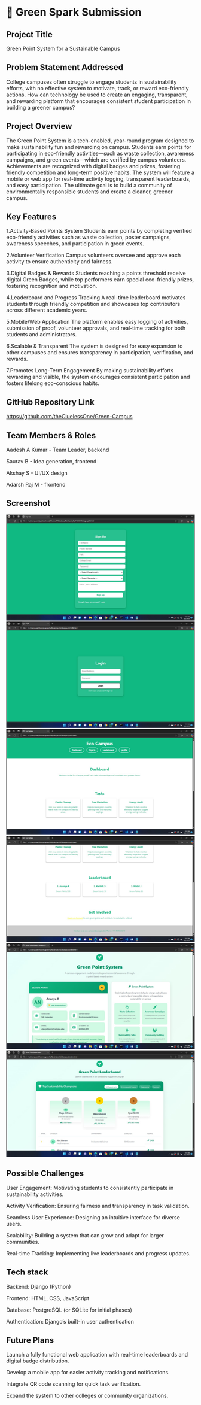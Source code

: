 # 🚀 Green Spark Submission

## Project Title
Green Point System for a 
Sustainable Campus 

## Problem Statement Addressed
College campuses often struggle to engage students in sustainability efforts, with no effective system to motivate, track, or reward eco-friendly actions. How can technology be used to create an engaging, transparent, and rewarding platform that encourages consistent student participation in building a greener campus?

## Project Overview
The Green Point System is a tech-enabled, year-round program designed to make sustainability fun and rewarding on campus. Students earn points for participating in eco-friendly activities—such as waste collection, awareness campaigns, and green events—which are verified by campus volunteers. Achievements are recognized with digital badges and prizes, fostering friendly competition and long-term positive habits. The system will feature a mobile or web app for real-time activity logging, transparent leaderboards, and easy participation. The ultimate goal is to build a community of environmentally responsible students and create a cleaner, greener campus.

## Key Features
1.Activity-Based Points System
Students earn points by completing verified eco-friendly activities such as waste collection, poster campaigns, awareness speeches, and participation in green events.

2.Volunteer Verification
Campus volunteers oversee and approve each activity to ensure authenticity and fairness.

3.Digital Badges & Rewards
Students reaching a points threshold receive digital Green Badges, while top performers earn special eco-friendly prizes, fostering recognition and motivation.

4.Leaderboard and Progress Tracking
A real-time leaderboard motivates students through friendly competition and showcases top contributors across different academic years.

5.Mobile/Web Application
The platform enables easy logging of activities, submission of proof, volunteer approvals, and real-time tracking for both students and administrators.

6.Scalable & Transparent
The system is designed for easy expansion to other campuses and ensures transparency in participation, verification, and rewards.

7.Promotes Long-Term Engagement
By making sustainability efforts rewarding and visible, the system encourages consistent participation and fosters lifelong eco-conscious habits.

## GitHub Repository Link
https://github.com/theCluelessOne/Green-Campus

## Team Members & Roles
Aadesh A Kumar -  Team Leader, backend

Saurav B - Idea generation, frontend

Akshay S - UI/UX design

Adarsh Raj M - frontend

## Screenshot

![signup](./assets/signup.jpg)
![login](./assets/login.jpg)
![main1](./assets/main1.jpg)
![main2](./assets/main2.jpg)
![profile](./assets/profile.jpg)
![leaderboard](./assets/leaderboard.jpg)


## Possible Challenges

User Engagement: Motivating students to consistently participate in sustainability activities.

Activity Verification: Ensuring fairness and transparency in task validation.

Seamless User Experience: Designing an intuitive interface for diverse users.

Scalability: Building a system that can grow and adapt for larger communities.

Real-time Tracking: Implementing live leaderboards and progress updates.

## Tech stack

Backend: Django (Python)

Frontend: HTML, CSS, JavaScript

Database: PostgreSQL (or SQLite for initial phases)

Authentication: Django’s built-in user authentication

## Future Plans

Launch a fully functional web application with real-time leaderboards and digital badge distribution.

Develop a mobile app for easier activity tracking and notifications.

Integrate QR code scanning for quick task verification.

Expand the system to other colleges or community organizations.


